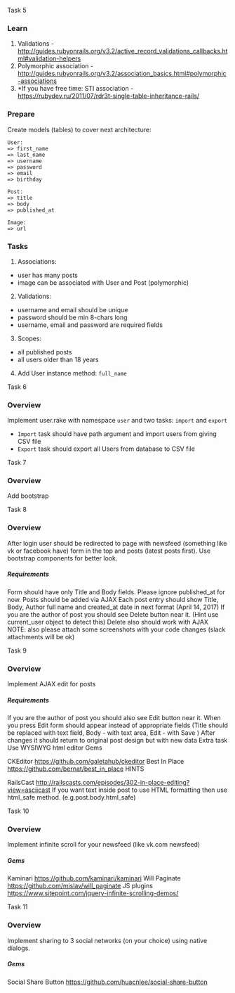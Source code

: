 Task 5
### Learn
1. Validations - <http://guides.rubyonrails.org/v3.2/active_record_validations_callbacks.html#validation-helpers>
2. Polymorphic association - <http://guides.rubyonrails.org/v3.2/association_basics.html#polymorphic-associations>
3. \*If you have free time: STI association - <https://rubydev.ru/2011/07/rdr3t-single-table-inheritance-rails/>

### Prepare
Create models (tables) to cover next architecture:
```
User:
=> first_name
=> last_name
=> username
=> password
=> email
=> birthday

Post:
=> title
=> body
=> published_at

Image:
=> url
```
### Tasks
1. Associations:
 * user has many posts
 * image can be associated with User and Post (polymorphic)
2. Validations:
 * username and email should be unique
 * password should be min 8-chars long
 * username, email and password are required fields
3. Scopes:
 * all published posts
 * all users older than 18 years
4. Add User instance method: `full_name`

Task 6

### Overview
Implement user.rake with namespace `user` and two tasks: `import` and `export`

* `Import` task should have path argument and import users from giving CSV file
* `Export` task should export all Users from database to CSV file

Task 7

### Overview
Add bootstrap

Task 8
### Overview

After login user should be redirected to page with newsfeed (something like vk or facebook have) form in the top and posts (latest posts first). Use bootstrap components for better look.

##### Requirements

Form should have only Title and Body fields. Please ignore published_at for now.
Posts should be added via AJAX
Each post entry should show Title, Body, Author full name and created_at date in next format (April 14, 2017)
If you are the author of post you should see Delete button near it. (Hint use current_user object to detect this)
Delete also should work with AJAX
NOTE: also please attach some screenshots with your code changes (slack attachments will be ok)

Task 9

### Overview

Implement AJAX edit for posts

##### Requirements

If you are the author of post you should also see Edit button near it.
When you press Edit form should appear instead of appropriate fields (Title should be replaced with text field, Body - with text area, Edit - with Save )
After changes it should return to original post design but with new data
Extra task Use WYSIWYG html editor
Gems

CKEditor https://github.com/galetahub/ckeditor
Best In Place https://github.com/bernat/best_in_place
HINTS

RailsCast http://railscasts.com/episodes/302-in-place-editing?view=asciicast
If you want text inside post to use HTML formatting then use html_safe method. (e.g.post.body.html_safe)

Task 10

### Overview

Implement infinite scroll for your newsfeed (like vk.com newsfeed)

##### Gems

Kaminari https://github.com/kaminari/kaminari
Will Paginate https://github.com/mislav/will_paginate
JS plugins https://www.sitepoint.com/jquery-infinite-scrolling-demos/

Task 11

### Overview

Implement sharing to 3 social networks (on your choice) using native dialogs.

##### Gems

Social Share Button https://github.com/huacnlee/social-share-button
